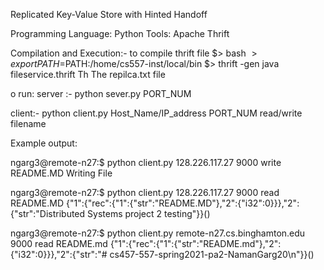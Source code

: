 Replicated Key-Value Store with Hinted Handoff

Programming Language: Python
Tools: Apache Thrift

Compilation and Execution:-
    to compile thrift file
    $> bash
    $> export PATH=$PATH:/home/cs557-inst/local/bin
    $> thrift -gen java fileservice.thrift
    Th
    The repilca.txt file 

o run: server :- python sever.py PORT_NUM

client:- python client.py Host_Name/IP_address PORT_NUM read/write filename

Example output:

ngarg3@remote-n27:$ python client.py 128.226.117.27 9000 write README.MD Writing File

ngarg3@remote-n27:$ python client.py 128.226.117.27 9000 read README.MD {"1":{"rec":{"1":{"str":"README.MD"},"2":{"i32":0}}},"2":{"str":"Distributed Systems project 2 testing"}}()

ngarg3@remote-n27:$ python client.py remote-n27.cs.binghamton.edu 9000 read README.md {"1":{"rec":{"1":{"str":"README.md"},"2":{"i32":0}}},"2":{"str":"# cs457-557-spring2021-pa2-NamanGarg20\n"}}()
